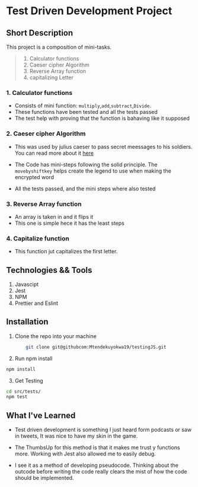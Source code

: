 # Test Driven Development Project 

## Short Description

This project is a composition of mini-tasks.
>
> 1. Calculator functions
> 1. Caeser cipher Algorithm
> 1. Reverse Array function
> 1. capitalizing Letter

### 1. Calculator functions

- Consists of mini function: `multiply`,`add`,`subtract`,`Divide`.
- These functions have been tested and all the tests passed
- The test help with proving that the function is bahaving like it supposed

### 2. Caeser cipher Algorithm

- This was used by julius caeser to pass secret meessages to his soldiers. You can read more about it [here](https://en.wikipedia.org/wiki/Caesar_cipher)
- The Code has mini-steps following the solid principle. The `movebyshiftkey` helps create the legend to use when making the encrypted word

- All the tests passed, and the mini steps where also tested

### 3. Reverse Array function

- An array is taken in and it flips it
- This one is simple hece it has the least steps

### 4. Capitalize function

- This function jut capitalizes the first letter.

## Technologies && Tools

1. Javascipt
1. Jest
1. NPM
1. Prettier and Eslint

## Installation

1. Clone the repo into your machine

    ```bash
        git clone git@githubcom:Mtendekuyokwa19/testingJS.git
     ```

2. Run npm install

```bash
npm install
```

3. Get Testing

```bash
cd src/tests/
npm test
```

## What I've Learned

- Test driven development is something I just heard form podcasts or saw in tweets, It was nice to have my skin in the game.

- The ThumbsUp for this method is that it makes me trust y functions more. Working with Jest also allowed me to easily debug.

- I see it as a method of developing pseudocode.
    Thinking about the outcode before writing the code really clears the mist of how the code should be implemented.
